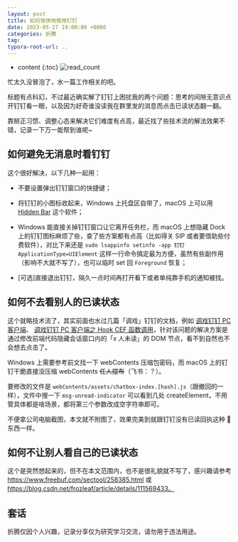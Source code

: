 ```yaml
---
layout: post
title: 如何愉快地使用钉钉
date: 2023-05-27 19:00:00 +0800
categories: 折腾
tag:
typora-root-url: ..
---
```


- content
{:toc}
![read_count](https://visitor-badge.glitch.me/badge?page_id=iola1999.blog.How-to-ignore-unread-status-in-DingTalk)

忙太久没冒泡了，水一篇工作相关的吧。

标题有点科幻，不过最近确实解了钉钉上困扰我的两个问题：思考的间隙无意识点开钉钉看一眼，以及因为好奇谁没读我在群里发的消息而点击已读状态翻一翻。

靠掰正习惯、调整心态来解决它们难度有点高，最近找了些技术流的解法效果不错，记录一下万一能帮到谁呢~

## 如何避免无消息时看钉钉

这个很好解决，以下几种一起用：

- 不要设置弹出钉钉窗口的快捷键；

- 将钉钉的小图标收起来，Windows 上托盘区自带了，macOS 上可以用 [Hidden Bar](https://github.com/dwarvesf/hidden) 这个软件；

- Windows 能直接关掉钉钉窗口让它离开任务栏，而 macOS 上想隐藏 Dock 上的钉钉图标麻烦了些，查了些方案都有点高（比如得关 SIP 或者要借助些付费软件），对比下来还是 `sudo lsappinfo setinfo -app 钉钉 ApplicationType=UIElement` 这样一行命令搞定最为方便，虽然有些副作用（影响不大就不写了），也可以临时 set 回 `Foreground` 恢复；

- [可选]直接退出钉钉，隔久一点时间再打开看下或者单纯靠手机的通知被找。

## 如何不去看别人的已读状态

这个就略技术流了，其实前面也水过几篇「调戏」钉钉的文档，例如 [调戏钉钉 PC 客户端](/2021/01/21/DingTalk-mod/)、 [调戏钉钉 PC 客户端之 Hook CEF 函数调用](/2021/09/15/DingTalk-Mod-Hook-CEF-Call/)，针对该问题的解决方案是通过修改前端代码隐藏会话窗口内的「x 人未读」的 DOM 节点，看不到自然也不会想去点击了。

Windows 上需要参考前文找一下 webContents 压缩包密码，而 macOS 上的钉钉干脆直接没压缩 webContents ~~任人摆布~~（飞书：？）。

要修改的文件是 `webContents/assets/chatbox-index.[hash].js`（跟撤回的一样），文件中搜一下 `msg-unread-indicator` 可以看到几处 createElement，不用管具体都是啥场景，都将第三个参数改成空字符串即可。

不便拿公司电脑截图，本文就不附图了，效果完美到就跟钉钉没有已读回执这种 👻 东西一样。

## 如何不让别人看自己的已读状态

这个是突然想起来的，但不在本文范围内，也不是很礼貌就不写了，感兴趣请参考 https://www.freebuf.com/sectool/258385.html 或 https://blog.csdn.net/frozleaf/article/details/111569433。

## 套话

折腾仅因个人兴趣，记录分享仅为研究学习交流，请勿用于违法用途。
